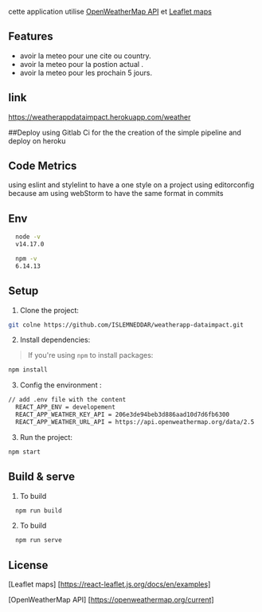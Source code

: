 cette application utilise [OpenWeatherMap API](https://openweathermap.org/current) et [Leaflet maps](https://react-leaflet.js.org/docs/en/examples) 

## Features
- avoir la meteo pour une cite ou country.
- avoir la meteo pour la postion actual .
- avoir la meteo pour les prochain 5 jours.

## link
https://weatherappdataimpact.herokuapp.com/weather

##Deploy
using Gitlab Ci for the the creation of the simple pipeline
and deploy on heroku

## Code Metrics
using eslint and stylelint to have a one style on a project
using editorconfig because am using webStorm to have the same format in commits


## Env
```bash
  node -v
  v14.17.0
```

```bash
  npm -v
  6.14.13
```
## Setup
1. Clone the project:

  ```bash
  git colne https://github.com/ISLEMNEDDAR/weatherapp-dataimpact.git
  ```

2. Install dependencies:
> If you're using `npm` to install packages:

  ```bash
  npm install
  ```

3. Config the environment :

  ```bash
  // add .env file with the content
    REACT_APP_ENV = developement
    REACT_APP_WEATHER_KEY_API = 206e3de94beb3d886aad10d7d6fb6300
    REACT_APP_WEATHER_URL_API = https://api.openweathermap.org/data/2.5
  ```

3. Run the project:

  ```bash
  npm start
  ```

## Build & serve
1.  To build
  ```bash
    npm run build
  ```
2. To build

  ```bash
    npm run serve
  ```

## License

[Leaflet maps] [https://react-leaflet.js.org/docs/en/examples]

[OpenWeatherMap API] [https://openweathermap.org/current]
